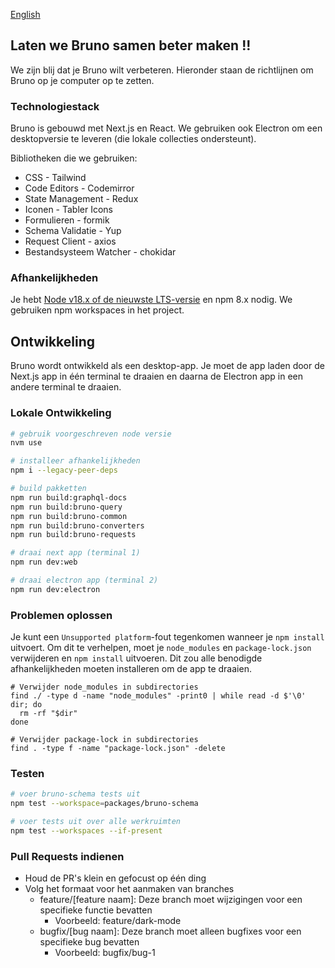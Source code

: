 [English](../../contributing.md)

## Laten we Bruno samen beter maken !!

We zijn blij dat je Bruno wilt verbeteren. Hieronder staan de richtlijnen om Bruno op je computer op te zetten.

### Technologiestack

Bruno is gebouwd met Next.js en React. We gebruiken ook Electron om een desktopversie te leveren (die lokale collecties ondersteunt).

Bibliotheken die we gebruiken:

- CSS - Tailwind
- Code Editors - Codemirror
- State Management - Redux
- Iconen - Tabler Icons
- Formulieren - formik
- Schema Validatie - Yup
- Request Client - axios
- Bestandsysteem Watcher - chokidar

### Afhankelijkheden

Je hebt [Node v18.x of de nieuwste LTS-versie](https://nodejs.org/en/) en npm 8.x nodig. We gebruiken npm workspaces in het project.

## Ontwikkeling

Bruno wordt ontwikkeld als een desktop-app. Je moet de app laden door de Next.js app in één terminal te draaien en daarna de Electron app in een andere terminal te draaien.

### Lokale Ontwikkeling

```bash
# gebruik voorgeschreven node versie
nvm use

# installeer afhankelijkheden
npm i --legacy-peer-deps

# build pakketten
npm run build:graphql-docs
npm run build:bruno-query
npm run build:bruno-common
npm run build:bruno-converters
npm run build:bruno-requests

# draai next app (terminal 1)
npm run dev:web

# draai electron app (terminal 2)
npm run dev:electron
```

### Problemen oplossen

Je kunt een `Unsupported platform`-fout tegenkomen wanneer je `npm install` uitvoert. Om dit te verhelpen, moet je `node_modules` en `package-lock.json` verwijderen en `npm install` uitvoeren. Dit zou alle benodigde afhankelijkheden moeten installeren om de app te draaien.

```shell
# Verwijder node_modules in subdirectories
find ./ -type d -name "node_modules" -print0 | while read -d $'\0' dir; do
  rm -rf "$dir"
done

# Verwijder package-lock in subdirectories
find . -type f -name "package-lock.json" -delete
```

### Testen

```bash
# voer bruno-schema tests uit
npm test --workspace=packages/bruno-schema

# voer tests uit over alle werkruimten
npm test --workspaces --if-present
```

### Pull Requests indienen

- Houd de PR's klein en gefocust op één ding
- Volg het formaat voor het aanmaken van branches
  - feature/[feature naam]: Deze branch moet wijzigingen voor een specifieke functie bevatten
    - Voorbeeld: feature/dark-mode
  - bugfix/[bug naam]: Deze branch moet alleen bugfixes voor een specifieke bug bevatten
    - Voorbeeld: bugfix/bug-1